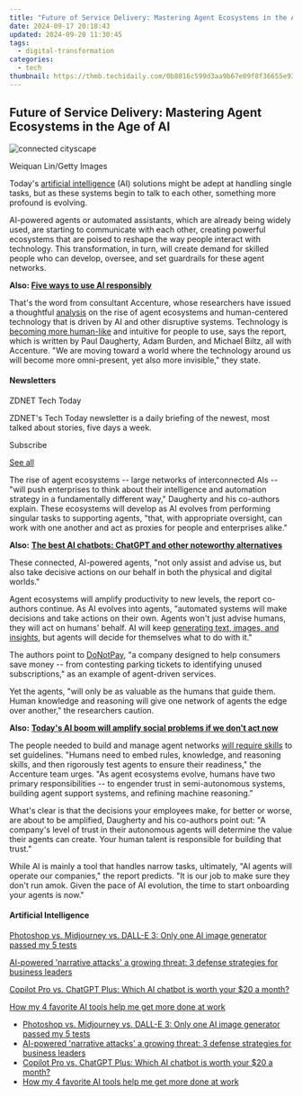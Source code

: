 ```yaml
---
title: "Future of Service Delivery: Mastering Agent Ecosystems in the Age of AI"
date: 2024-09-17 20:18:43
updated: 2024-09-20 11:30:45
tags:
  - digital-transformation
categories:
  - tech
thumbnail: https://thmb.techidaily.com/0b8016c599d3aa9b67e09f8f36655e93fe5b6ad1ff5b157cae00495d9c046850.jpg
---
```


## Future of Service Delivery: Mastering Agent Ecosystems in the Age of AI

![connected cityscape](https://www.zdnet.com/a/img/resize/b6396bd4c0e4b04fae52148239303aad1dcf524f/2024/01/10/444e4837-b67f-4b7f-86b6-b82baeb087ff/gettyimages-1341846254.jpg?auto=webp&width=1280)

Weiquan Lin/Getty Images

Today's [artificial intelligence](https://www.zdnet.com/article/what-is-ai-heres-everything-you-need-to-know-about-artificial-intelligence/) (AI) solutions might be adept at handling single tasks, but as these systems begin to talk to each other, something more profound is evolving. 

AI-powered agents or automated assistants, which are already being widely used, are starting to communicate with each other, creating powerful ecosystems that are poised to reshape the way people interact with technology. This transformation, in turn, will create demand for skilled people who can develop, oversee, and set guardrails for these agent networks. 

**Also: [Five ways to use AI responsibly](https://www.zdnet.com/article/five-ways-to-use-ai-responsibly/)**

That's the word from consultant Accenture, whose researchers have issued a thoughtful [analysis](https://www.accenture.com/us-en/insights/technology/technology-trends-2024) on the rise of agent ecosystems and human-centered technology that is driven by AI and other disruptive systems. Technology is [becoming more human-like](https://www.zdnet.com/article/ai-will-unleash-the-next-level-of-human-potential-heres-how-it-happens-and-when/) and intuitive for people to use, says the report, which is written by Paul Daugherty, Adam Burden, and Michael Biltz, all with Accenture. "We are moving toward a world where the technology around us will become more omni-present, yet also more invisible," they state.

#### Newsletters

ZDNET Tech Today

ZDNET's Tech Today newsletter is a daily briefing of the newest, most talked about stories, five days a week.

 Subscribe

[See all](https://www.zdnet.com/newsletters/)

The rise of agent ecosystems -- large networks of interconnected AIs -- "will push enterprises to think about their intelligence and automation strategy in a fundamentally different way," Daugherty and his co-authors explain. These ecosystems will develop as AI evolves from performing singular tasks to supporting agents, "that, with appropriate oversight, can work with one another and act as proxies for people and enterprises alike."

**Also:** [**The best AI chatbots: ChatGPT and other noteworthy alternatives**](https://www.zdnet.com/article/best-ai-chatbot/)

These connected, AI-powered agents, "not only assist and advise us, but also take decisive actions on our behalf in both the physical and digital worlds."

Agent ecosystems will amplify productivity to new levels, the report co-authors continue. As AI evolves into agents, "automated systems will make decisions and take actions on their own. Agents won't just advise humans, they will act on humans' behalf. AI will keep [generating text, images, and insights](https://www.zdnet.com/article/how-to-use-leonardo-ai-to-generate-stunning-artwork-and-other-images/), but agents will decide for themselves what to do with it." 

The authors point to [DoNotPay](https://donotpay.com/), "a company designed to help consumers save money -- from contesting parking tickets to identifying unused subscriptions," as an example of agent-driven services. 

Yet the agents, "will only be as valuable as the humans that guide them. Human knowledge and reasoning will give one network of agents the edge over another," the researchers caution. 

**Also:** [**Today's AI boom will amplify social problems if we don't act now**](https://www.zdnet.com/article/todays-ai-boom-will-amplify-social-problems-if-we-dont-act-now-says-ai-ethicist/)

The people needed to build and manage agent networks [will require skills](https://www.zdnet.com/article/finding-the-path-toward-success-as-organizations-bring-ai-into-the-workplace/) to set guidelines. "Humans need to embed rules, knowledge, and reasoning skills, and then rigorously test agents to ensure their readiness," the Accenture team urges. "As agent ecosystems evolve, humans have two primary responsibilities -- to engender trust in semi-autonomous systems, building agent support systems, and refining machine reasoning."

What's clear is that the decisions your employees make, for better or worse, are about to be amplified, Daugherty and his co-authors point out: "A company's level of trust in their autonomous agents will determine the value their agents can create. Your human talent is responsible for building that trust."

While AI is mainly a tool that handles narrow tasks, ultimately, "AI agents will operate our companies," the report predicts. "It is our job to make sure they don't run amok. Given the pace of AI evolution, the time to start onboarding your agents is now."

#### Artificial Intelligence

[Photoshop vs. Midjourney vs. DALL-E 3: Only one AI image generator passed my 5 tests](https://www.zdnet.com/article/is-photoshops-new-text-to-image-as-good-as-midjourney-and-dall-e-we-test-it-and-see/ "Photoshop vs. Midjourney vs. DALL-E 3: Only one AI image generator passed my 5 tests")

[AI-powered 'narrative attacks' a growing threat: 3 defense strategies for business leaders](https://www.zdnet.com/article/ai-powered-narrative-attacks-a-growing-threat-3-defense-strategies-for-business-leaders/ "AI-powered 'narrative attacks' a growing threat: 3 defense strategies for business leaders")

[Copilot Pro vs. ChatGPT Plus: Which AI chatbot is worth your $20 a month?](https://www.zdnet.com/article/copilot-pro-vs-chatgpt-plus-which-is-ai-chatbot-is-worth-your-20-a-month/ "Copilot Pro vs. ChatGPT Plus: Which AI chatbot is worth your $20 a month?")

[How my 4 favorite AI tools help me get more done at work](https://www.zdnet.com/article/how-my-4-favorite-ai-tools-help-me-get-more-done-at-work/ "How my 4 favorite AI tools help me get more done at work")

* [Photoshop vs. Midjourney vs. DALL-E 3: Only one AI image generator passed my 5 tests](https://www.zdnet.com/article/is-photoshops-new-text-to-image-as-good-as-midjourney-and-dall-e-we-test-it-and-see/ "Photoshop vs. Midjourney vs. DALL-E 3: Only one AI image generator passed my 5 tests")
* [AI-powered 'narrative attacks' a growing threat: 3 defense strategies for business leaders](https://www.zdnet.com/article/ai-powered-narrative-attacks-a-growing-threat-3-defense-strategies-for-business-leaders/ "AI-powered 'narrative attacks' a growing threat: 3 defense strategies for business leaders")
* [Copilot Pro vs. ChatGPT Plus: Which AI chatbot is worth your $20 a month?](https://www.zdnet.com/article/copilot-pro-vs-chatgpt-plus-which-is-ai-chatbot-is-worth-your-20-a-month/ "Copilot Pro vs. ChatGPT Plus: Which AI chatbot is worth your $20 a month?")
* [How my 4 favorite AI tools help me get more done at work](https://www.zdnet.com/article/how-my-4-favorite-ai-tools-help-me-get-more-done-at-work/ "How my 4 favorite AI tools help me get more done at work")

<ins class="adsbygoogle"
     style="display:block"
     data-ad-format="autorelaxed"
     data-ad-client="ca-pub-7571918770474297"
     data-ad-slot="1223367746"></ins>



<ins class="adsbygoogle"
     style="display:block"
     data-ad-client="ca-pub-7571918770474297"
     data-ad-slot="8358498916"
     data-ad-format="auto"
     data-full-width-responsive="true"></ins>
